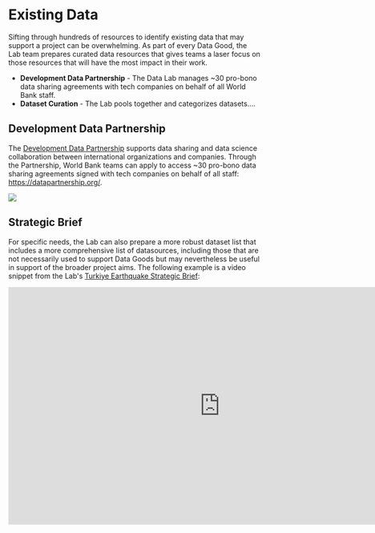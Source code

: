 # Existing Data

Sifting through hundreds of resources to identify existing data that may support a project can be overwhelming. As part of every Data Good, the Lab team prepares curated data resources that gives teams a laser focus on those resources that will have the most impact in their work. 

- **Development Data Partnership** - The Data Lab manages ~30 pro-bono data sharing agreements with tech companies on behalf of all World Bank staff. 
- **Dataset Curation** - The Lab pools together and categorizes datasets....

## Development Data Partnership

The [Development Data Partnership](https://datapartnership.org/) supports data sharing and data science collaboration between international organizations and companies. Through the Partnership, World Bank teams can apply to access ~30 pro-bono data sharing agreements signed with tech companies on behalf of all staff: https://datapartnership.org/.

![](images/intro-partnership-logos.png)



## Strategic Brief

For specific needs, the Lab can also prepare a more robust dataset list that includes a more comprehensive list of datasources,  including those that are not necessarily used to support Data Goods but may nevertheless be useful in support of the broader project aims. The following example is a video snippet from the Lab's [Turkiye Earthquake Strategic Brief](https://datapartnership.org/turkiye-earthquake-impact/reports/turkiye-earthquake-strategic-brief.html):

<iframe width="843" height="474" src="https://www.youtube.com/embed/gzJ6o-mXt6A" title="Data Lab Strategic Brief for Turkiye Earthquake Impact Analysis: Data Sources" frameborder="0" allow="accelerometer; autoplay; clipboard-write; encrypted-media; gyroscope; picture-in-picture; web-share" allowfullscreen></iframe>



